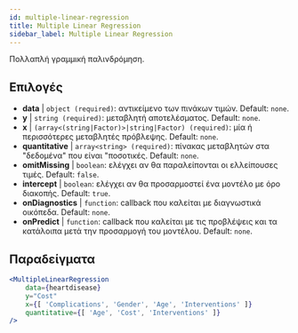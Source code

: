 ```yaml
---
id: multiple-linear-regression
title: Multiple Linear Regression
sidebar_label: Multiple Linear Regression
---
```


Πολλαπλή γραμμική παλινδρόμηση.

## Επιλογές

* __data__ | `object (required)`: αντικείμενο των πινάκων τιμών. Default: `none`.
* __y__ | `string (required)`: μεταβλητή αποτελέσματος. Default: `none`.
* __x__ | `(array<(string|Factor)>|string|Factor) (required)`: μία ή περισσότερες μεταβλητές πρόβλεψης. Default: `none`.
* __quantitative__ | `array<string> (required)`: πίνακας μεταβλητών στα "δεδομένα" που είναι "ποσοτικές. Default: `none`.
* __omitMissing__ | `boolean`: ελέγχει αν θα παραλείπονται οι ελλείπουσες τιμές. Default: `false`.
* __intercept__ | `boolean`: ελέγχει αν θα προσαρμοστεί ένα μοντέλο με όρο διακοπής. Default: `true`.
* __onDiagnostics__ | `function`: callback που καλείται με διαγνωστικά οικόπεδα. Default: `none`.
* __onPredict__ | `function`: callback που καλείται με τις προβλέψεις και τα κατάλοιπα μετά την προσαρμογή του μοντέλου. Default: `none`.


## Παραδείγματα

```jsx live
<MultipleLinearRegression 
    data={heartdisease} 
    y="Cost"
    x={[ 'Complications', 'Gender', 'Age', 'Interventions' ]}
    quantitative={[ 'Age', 'Cost', 'Interventions' ]}
/>
```

